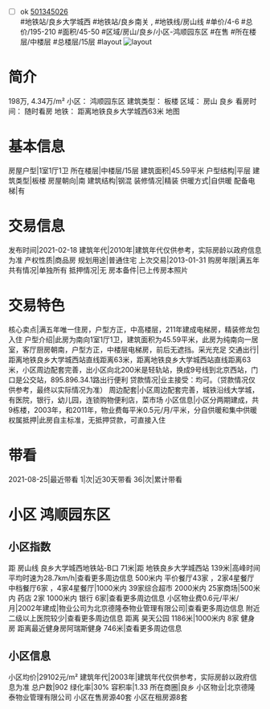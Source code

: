 - [ ] ok [501345026](https://bj.5i5j.com/ershoufang/501345026.html)  
 #地铁站/良乡大学城西 #地铁站/良乡南关 ,  #地铁线/房山线
#单价/4-6 #总价/195-210 #面积/45-50   #区域/房山/良乡/小区-鸿顺园东区 #在售 #所在楼层/中楼层 #总楼层/15层 #layout 
![layout](http://image2a.5i5j.com/bdir/layout/416090.jpg_P5.jpg) 
# 简介 
 198万,  4.34万/m² 
小区： 鸿顺园东区
建筑类型： 板楼
区域： 房山 良乡
看房时间： 随时看房
地铁： 距离地铁良乡大学城西63米 地图
# 基本信息 
 房屋户型|1室1厅1卫
所在楼层|中楼层/15层
建筑面积|45.59平米
户型结构|平层
建筑类型|板楼
房屋朝向|南
建筑结构|钢混
装修情况|精装
供暖方式|自供暖
配备电梯|有
# 交易信息 
 发布时间|2021-02-18
建筑年代|2010年|建筑年代仅供参考，实际房龄以政府信息为准
产权性质|商品房
规划用途|普通住宅
上次交易|2013-01-31
购房年限|满五年
共有情况|单独所有
抵押情况|无
房本备件|已上传房本照片
# 交易特色 
 核心卖点|满五年唯一住房，户型方正，中高楼层，211年建成电梯房，精装修龙包入住
户型介绍|此房为南向1室1厅1卫，建筑面积为45.59平米，此房为纯南向一居室，客厅厨房朝南，户型方正，中楼层电梯房，前后无遮挡。采光充足
交通出行|距离地铁良乡大学城西站直线距离63米，距离地铁良乡大学城西站直线距离63米，小区周边配套完善，出小区向北200米是轻轨站，换成9号线到北京西站，门口是公交站，895.896.34.1路出行便利
贷款情况|业主接受：均可。（贷款情况仅供参考，最终以实际情况为准）
周边配套|小区周边配套完善，城铁沿线大学城，有医院，银行，幼儿园，连锁购物便利店，菜市场
小区信息|小区分两期建成，共9栋楼，2003年，和2011年，物业费每平米0.5元/月/平米，分自供暖和集中供暖
权属抵押|此房自主标准，无抵押贷款，可直接入住
# 带看 
 2021-08-25|最近带看	 1|次|近30天带看	 36|次|累计带看
# 小区 鸿顺园东区
## 小区指数 
 距 房山线 良乡大学城西地铁站-B口 71米|距 地铁良乡大学城西站 139米|高峰时间平均时速为28.7km/h|查看更多周边信息
500米内 平价餐厅43家 ，2家4星餐厅
中档餐厅6家 ，4家4星餐厅|1000米内 39家综合超市
2000米内 25家商场|500米内 药店 2家
1000米内 银行 6家|查看更多周边信息
小区物业费0.6元/平米/月|2002年建成|物业公司为北京德隆泰物业管理有限公司|查看更多周边信息
附近二级以上医院较少|查看更多周边信息
距离 昊天公园 1186米|1000米内 8家 健身房
距离最近健身房阿瑞斯健身 746米|查看更多周边信息
## 小区信息 
 小区均价|29102元/m²
建筑年代|2003年|建筑年代仅供参考，实际房龄以政府信息为准
总户数|902
绿化率|30%
容积率|1.33
所在商圈|良乡
小区物业|北京德隆泰物业管理有限公司
小区在售房源40套
小区在租房源8套
